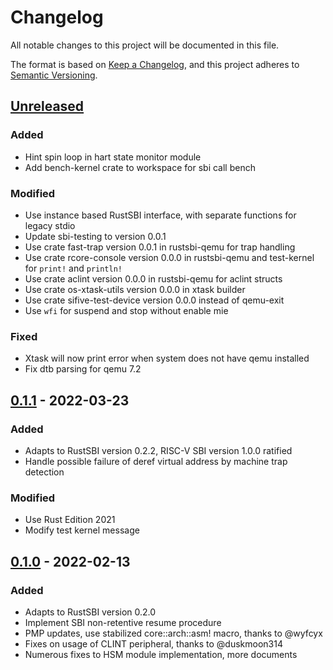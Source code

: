 # Changelog

All notable changes to this project will be documented in this file.

The format is based on [Keep a Changelog](https://keepachangelog.com/en/1.0.0/), and this project adheres to [Semantic Versioning](https://semver.org/spec/v2.0.0.html).

## [Unreleased]

### Added

- Hint spin loop in hart state monitor module
- Add bench-kernel crate to workspace for sbi call bench

### Modified

- Use instance based RustSBI interface, with separate functions for legacy stdio
- Update sbi-testing to version 0.0.1
- Use crate fast-trap version 0.0.1 in rustsbi-qemu for trap handling
- Use crate rcore-console version 0.0.0 in rustsbi-qemu and test-kernel for `print!` and `println!`
- Use crate aclint version 0.0.0 in rustsbi-qemu for aclint structs
- Use crate os-xtask-utils version 0.0.0 in xtask builder
- Use crate sifive-test-device version 0.0.0 instead of qemu-exit
- Use `wfi` for suspend and stop without enable mie

### Fixed

- Xtask will now print error when system does not have qemu installed
- Fix dtb parsing for qemu 7.2

## [0.1.1] - 2022-03-23

### Added

- Adapts to RustSBI version 0.2.2, RISC-V SBI version 1.0.0 ratified
- Handle possible failure of deref virtual address by machine trap detection

### Modified

- Use Rust Edition 2021
- Modify test kernel message

## [0.1.0] - 2022-02-13

### Added

- Adapts to RustSBI version 0.2.0
- Implement SBI non-retentive resume procedure
- PMP updates, use stabilized core::arch::asm! macro, thanks to @wyfcyx
- Fixes on usage of CLINT peripheral, thanks to @duskmoon314
- Numerous fixes to HSM module implementation, more documents

[Unreleased]: https://github.com/rustsbi/rustsbi-qemu/compare/v0.1.1...HEAD
[0.1.1]: https://github.com/rustsbi/rustsbi-qemu/compare/v0.1.0...v0.1.1
[0.1.0]: https://github.com/rustsbi/rustsbi-qemu/releases/tag/v0.1.0
